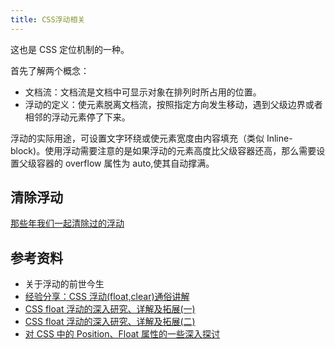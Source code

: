 ```yaml
---
title: CSS浮动相关
---
```


这也是 CSS 定位机制的一种。

首先了解两个概念：

- 文档流：文档流是文档中可显示对象在排列时所占用的位置。
- 浮动的定义：使元素脱离文档流，按照指定方向发生移动，遇到父级边界或者相邻的浮动元素停了下来。

浮动的实际用途，可设置文字环绕或使元素宽度由内容填充（类似 Inline-block)。使用浮动需要注意的是如果浮动的元素高度比父级容器还高，那么需要设置父级容器的 overflow 属性为 auto,使其自动撑满。

## 清除浮动

[那些年我们一起清除过的浮动](http://www.iyunlu.com/view/css-xhtml/55.html)

## 参考资料

- 关于浮动的前世今生
- [经验分享：CSS 浮动(float,clear)通俗讲解](https://www.cnblogs.com/iyangyuan/archive/2013/03/27/2983813.html)
- [CSS float 浮动的深入研究、详解及拓展(一)](https://www.zhangxinxu.com/wordpress/2010/01/css-float%E6%B5%AE%E5%8A%A8%E7%9A%84%E6%B7%B1%E5%85%A5%E7%A0%94%E7%A9%B6%E3%80%81%E8%AF%A6%E8%A7%A3%E5%8F%8A%E6%8B%93%E5%B1%95%E4%B8%80/)
- [CSS float 浮动的深入研究、详解及拓展(二)](https://www.zhangxinxu.com/wordpress/2010/01/css-float%E6%B5%AE%E5%8A%A8%E7%9A%84%E6%B7%B1%E5%85%A5%E7%A0%94%E7%A9%B6%E3%80%81%E8%AF%A6%E8%A7%A3%E5%8F%8A%E6%8B%93%E5%B1%95%E4%BA%8C/)
- [对 CSS 中的 Position、Float 属性的一些深入探讨](https://www.cnblogs.com/coffeedeveloper/p/3145790.html#html)
